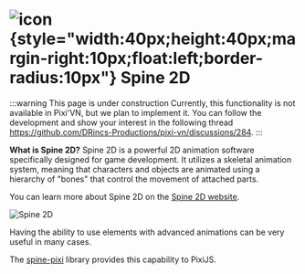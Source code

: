 # ![icon](/spine.svg){style="width:40px;height:40px;margin-right:10px;float:left;border-radius:10px"} Spine 2D

:::warning This page is under construction
Currently, this functionality is not available in Pixi'VN, but we plan to implement it. You can follow the development and show your interest in the following thread <https://github.com/DRincs-Productions/pixi-vn/discussions/284>.
:::

**What is Spine 2D?** Spine 2D is a powerful 2D animation software specifically designed for game development. It utilizes a skeletal animation system, meaning that characters and objects are animated using a hierarchy of "bones" that control the movement of attached parts.

You can learn more about Spine 2D on the [Spine 2D website](https://it.esotericsoftware.com/).

![Spine 2D](https://mir-s3-cdn-cf.behance.net/project_modules/max_1200/de2430104264375.5f5f7f7bc8f90.gif)

Having the ability to use elements with advanced animations can be very useful in many cases.

The [spine-pixi](https://it.esotericsoftware.com/spine-pixi) library provides this capability to PixiJS.
